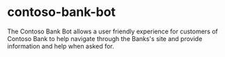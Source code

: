 # contoso-bank-bot
The Contoso Bank Bot allows a user friendly experience for customers of Contoso Bank to help navigate through the Banks's site and provide information and help when asked for.
